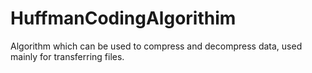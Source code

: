 # HuffmanCodingAlgorithim
Algorithm which can be used to compress and decompress data, used mainly for transferring files.
